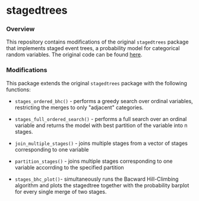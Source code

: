 # stagedtrees

<!-- [![stagedtrees](https://www.r-pkg.org/badges/version/stagedtrees)](https://cran.r-project.org/package=stagedtrees) -->
<!-- [![Build Status](https://travis-ci.com/gherardovarando/stagedtrees.svg?branch=main)](https://travis-ci.com/gherardovarando/stagedtrees) -->
<!--   [![R-CMD-check](https://github.com/gherardovarando/stagedtrees/workflows/R-CMD-check/badge.svg)](https://github.com/gherardovarando/stagedtrees/actions) -->
<!--  [![Coverage status](https://codecov.io/gh/gherardovarando/stagedtrees/branch/master/graph/badge.svg)](https://codecov.io/github/gherardovarando/stagedtrees?branch=main) -->
<!--  [![](https://cranlogs.r-pkg.org/badges/stagedtrees)](https://cran.r-project.org/package=stagedtrees) -->


### Overview 

This repository contains modifications of the original `stagedtrees` package 
that implements staged event trees, a probability model for categorical random variables. 
The original code can be found [here](https://github.com/gherardovarando/stagedtrees).

### Modifications
This package extends the original `stagedtrees` package with the following functions:

* `stages_ordered_bhc()` - performs a greedy search over ordinal 
variables, restricting the merges to only "adjacent" categories.

* `stages_full_ordered_search()` -  performs a full search over an ordinal 
variable and returns the model with best partition of the variable into n stages.

* `join_multiple_stages()` - joins multiple stages from a vector of stages corresponding to one variable

* `partition_stages()` - joins multiple stages corresponding to one variable accorrding to the specified partition

* `stages_bhc_plot()`- simultaneously runs the Bacward Hill-Climbing algorithm 
and plots the stagedtree together with the probability barplot for every single merge of two stages.
